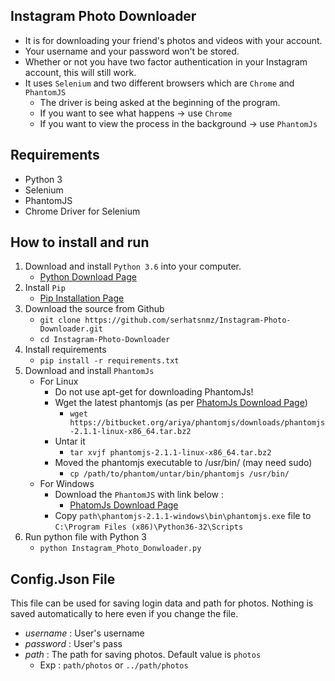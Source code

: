 ## Instagram Photo Downloader

- It is for downloading your friend's photos and videos with your account.
- Your username and your password won't be stored.
- Whether or not you have two factor authentication in your Instagram account, this will still work.
- It uses `Selenium` and two different browsers which are `Chrome` and `PhantomJS`
    - The driver is being asked at the beginning of the program.
    - If you want to see what happens -> use `Chrome`
    - If you want to view the process in the background -> use `PhantomJs`

## Requirements

- Python 3
- Selenium
- PhantomJS
- Chrome Driver for Selenium

## How to install and run

1. Download and install `Python 3.6` into your computer.
	- [Python Download Page](https://www.python.org/downloads/ "Python Download Page")
2. Install `Pip`
	- [Pip Installation Page](https://pip.pypa.io/en/stable/installing/ "Pip Installation Page")
3. Download the source from Github
    - `git clone https://github.com/serhatsnmz/Instagram-Photo-Downloader.git`
    - `cd Instagram-Photo-Downloader`
4. Install requirements
	- `pip install -r requirements.txt`
5. Download and install `PhantomJs` 
    - For Linux
        - Do not use apt-get for downloading PhantomJs!
        - Wget the latest phantomjs (as per [PhatomJs Download Page](http://phantomjs.org/download.html "PhatomJs Download Page"))
            - `wget https://bitbucket.org/ariya/phantomjs/downloads/phantomjs-2.1.1-linux-x86_64.tar.bz2`
        - Untar it
            - `tar xvjf phantomjs-2.1.1-linux-x86_64.tar.bz2`
        - Moved the phantomjs executable to /usr/bin/ (may need sudo)
            - `cp /path/to/phantom/untar/bin/phantomjs /usr/bin/`
    - For Windows
        - Download the `PhantomJS` with link below :
            - [PhatomJs Download Page](http://phantomjs.org/download.html "PhatomJs Download Page")
        - Copy `path\phantomjs-2.1.1-windows\bin\phantomjs.exe` file to `C:\Program Files (x86)\Python36-32\Scripts`
6. Run python file with Python 3
	- `python Instagram_Photo_Donwloader.py`
    
## Config.Json File

This file can be used for saving login data and path for photos. Nothing is saved automatically to here even if you change the file.
- *username* : User's username
- *password* : User's pass
- *path* : The path for saving photos. Default value is `photos`
    - Exp : `path/photos` or `../path/photos`
